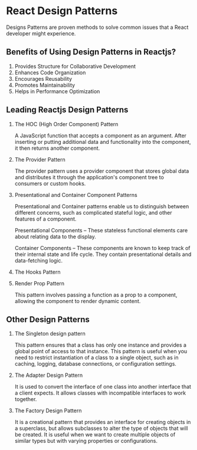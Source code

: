 # React Design Patterns

Designs Patterns are proven methods to solve common issues that a React developer might experience.

## Benefits of Using Design Patterns in Reactjs?

1. Provides Structure for Collaborative Development
2. Enhances Code Organization
3. Encourages Reusability
4. Promotes Maintainability
5. Helps in Performance Optimization

## Leading Reactjs Design Patterns

1. The HOC (High Order Component) Pattern

    A JavaScript function that accepts a component as an argument. After inserting or putting additional data and functionality into the component, it then returns another component.

2. The Provider Pattern

    The provider pattern uses a provider component that stores global data and distributes it through the application's component tree to consumers or custom hooks.

3. Presentational and Container Component Patterns

    Presentational and Container patterns enable us to distinguish between different concerns, such as complicated stateful logic, and other features of a component.

    Presentational Components – These stateless functional elements care about relating data to the display.

    Container Components – These components are known to keep track of their internal state and life cycle. They contain presentational details and data-fetching logic.

4. The Hooks Pattern

5. Render Prop Pattern

    This pattern involves passing a function as a prop to a component, allowing the component to render dynamic content.

## Other Design Patterns

1. The Singleton design pattern

    This pattern ensures that a class has only one instance and provides a global point of access to that instance. This pattern is useful when you need to restrict instantiation of a class to a single object, such as in caching, logging, database connections, or configuration settings.

2. The Adapter Design Pattern

    It is used to convert the interface of one class into another interface that a client expects. It allows classes with incompatible interfaces to work together.

3. The Factory Design Pattern

    It is a creational pattern that provides an interface for creating objects in a superclass, but allows subclasses to alter the type of objects that will be created. It is useful when we want to create multiple objects of similar types but with varying properties or configurations.
    